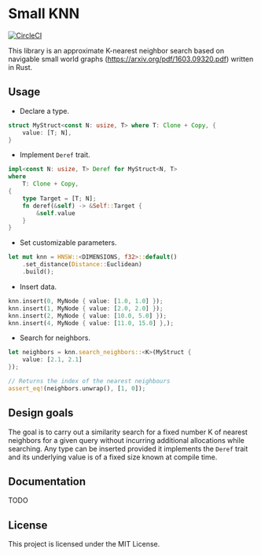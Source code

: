 # Small KNN

[![CircleCI](https://circleci.com/gh/thaiMao/small_knn.svg?style=shield)](https://app.circleci.com/pipelines/github/thaiMao/small_knn)

This library is an approximate K-nearest neighbor search based on navigable
small world graphs (https://arxiv.org/pdf/1603.09320.pdf) written in Rust.

## Usage

- Declare a type.

```rust
struct MyStruct<const N: usize, T> where T: Clone + Copy, {
    value: [T; N],
}
```

- Implement `Deref` trait.

```rust
impl<const N: usize, T> Deref for MyStruct<N, T>
where
    T: Clone + Copy,
{
    type Target = [T; N];
    fn deref(&self) -> &Self::Target {
        &self.value
    }
}
```

- Set customizable parameters.

```rust
let mut knn = HNSW::<DIMENSIONS, f32>::default()
    .set_distance(Distance::Euclidean)
    .build();
```

- Insert data.

```rust
knn.insert(0, MyNode { value: [1.0, 1.0] });
knn.insert(1, MyNode { value: [2.0, 2.0] });
knn.insert(2, MyNode { value: [10.0, 5.0] });
knn.insert(4, MyNode { value: [11.0, 15.0] },);
```

- Search for neighbors.

```rust
let neighbors = knn.search_neighbors::<K>(MyStruct {
    value: [2.1, 2.1]
});

// Returns the index of the nearest neighbours
assert_eq!(neighbors.unwrap(), [1, 0]);
```

## Design goals

The goal is to carry out a similarity search for a fixed number K of nearest
neighbors for a given query without incurring additional allocations while
searching. Any type can be inserted provided it implements the `Deref` trait
and its underlying value is of a fixed size known at compile time.

## Documentation

TODO

## License

This project is licensed under the MIT License.
